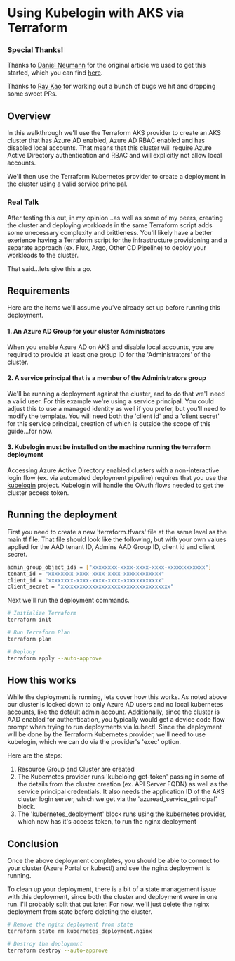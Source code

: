 # Using Kubelogin with AKS via Terraform

### Special Thanks!

Thanks to [Daniel Neumann](https://www.danielstechblog.io/about-me/) for the original article we used to get this started, which you can find [here](https://www.danielstechblog.io/azure-kubernetes-service-using-kubernetes-credential-plugin-kubelogin-with-terraform/).

Thanks to [Ray Kao](https://github.com/raykao) for working out a bunch of bugs we hit and dropping some sweet PRs.

## Overview

In this walkthrough we'll use the Terraform AKS provider to create an AKS cluster that has Azure AD enabled, Azure AD RBAC enabled and has disabled local accounts. That means that this cluster will require Azure Active Directory authentication and RBAC and will explicitly not allow local accounts.

We'll then use the Terraform Kubernetes provider to create a deployment in the cluster using a valid service principal.

### Real Talk

After testing this out, in my opinion...as well as some of my peers, creating the cluster and deploying workloads in the same Terraform script adds some unecessary complexity and brittleness. You'll likely have a better exerience having a Terraform script for the infrastructure provisioning and a separate approach (ex. Flux, Argo, Other CD Pipeline) to deploy your workloads to the cluster.

That said...lets give this a go.

## Requirements

Here are the items we'll assume you've already set up before running this deployment.

#### 1. An Azure AD Group for your cluster Administrators
When you enable Azure AD on AKS and disable local accounts, you are required to provide at least one group ID for the 'Administrators' of the cluster.

#### 2. A service principal that is a member of the Administrators group
We'll be running a deployment against the cluster, and to do that we'll need a valid user. For this example we're using a service principal. You could adjust this to use a managed identity as well if you prefer, but you'll need to modify the template. You will need both the 'client id' and a 'client secret' for this service principal, creation of which is outside the scope of this guide...for now.

#### 3. Kubelogin must be installed on the machine running the terraform deployment
Accessing Azure Active Directory enabled clusters with a non-interactive login flow (ex. via automated deployment pipeline) requires that you use the [kubelogin](https://azure.github.io/kubelogin/index.html) project. Kubelogin will handle the OAuth flows needed to get the cluster access token.

## Running the deployment

First you need to create a new 'terraform.tfvars' file at the same level as the main.tf file. That file should look like the following, but with your own values applied for the AAD tenant ID, Admins AAD Group ID, client id and client secret.

```bash
admin_group_object_ids = ["xxxxxxxx-xxxx-xxxx-xxxx-xxxxxxxxxxxx"]
tenant_id = "xxxxxxxx-xxxx-xxxx-xxxx-xxxxxxxxxxxx"
client_id = "xxxxxxxx-xxxx-xxxx-xxxx-xxxxxxxxxxxx"
client_secret = "xxxxxxxxxxxxxxxxxxxxxxxxxxxxxxxxxxx"
```

Next we'll run the deployment commands.

```bash
# Initialize Terraform
terraform init

# Run Terraform Plan
terraform plan

# Deplouy
terraform apply --auto-approve
```

## How this works

While the deployment is running, lets cover how this works. As noted above our cluster is locked down to only Azure AD users and no local kubernetes accounts, like the default admin account. Additionally, since the cluster is AAD enabled for authentication, you typically would get a device code flow prompt when trying to run deployments via kubectl. Since the deployment will be done by the Terraform Kubernetes provider, we'll need to use kubelogin, which we can do via the provider's 'exec' option.

Here are the steps:

1. Resource Group and Cluster are created
2. The Kubernetes provider runs 'kubeloing get-token' passing in some of the details from the cluster creation (ex. API Server FQDN) as well as the service principal credentials. It also needs the application ID of the AKS cluster login server, which we get via the 'azuread_service_principal' block.
3. The 'kubernetes_deployment' block runs using the kubernetes provider, which now has it's access token, to run the nginx deployment

## Conclusion

Once the above deployment completes, you should be able to connect to your cluster (Azure Portal or kubectl) and see the nginx deployment is running.

To clean up your deployment, there is a bit of a state management issue with this deployment, since both the cluster and deployment were in one run. I'll probably split that out later. For now, we'll just delete the nginx deployment from state before deleting the cluster.

```bash
# Remove the nginx deployment from state
terraform state rm kubernetes_deployment.nginx

# Destroy the deployment
terraform destroy --auto-approve
```


